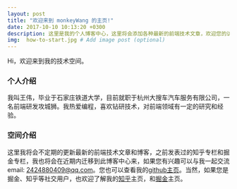 ```yaml
---
layout: post
title: "欢迎来到 monkeyWang 的主页!"
date: 2017-10-10 10:13:20 +0300
description: 这里是我的个人博客中心，这里将会添加各种最新的前端技术文章，欢迎您的访问，如果您有什么建议可以随时进行沟通与交流. # Add post description (optional)
img:  how-to-start.jpg # Add image post (optional)
---
```

Hi，欢迎来到我的技术空间。
###  个人介绍
我叫王伟，毕业于石家庄铁道大学，目前就职于杭州大搜车汽车服务有限公司，一名前端研发攻城狮。我热爱编程，喜欢钻研技术，对前端领域有一定的研究和经验。
###  空间介绍
这里我将会不定期的更新最新的前端技术文章和博客，之前发表过的知乎专栏和掘金专栏，我也将会在近期内迁移到此博客中心来，如果您有兴趣可以与我一起交流 email: 2424880409@qq.com。您也可以查看我的[github主页][monkeywang-gh]。当然，如果您是掘金、知乎等社交用户，也欢迎了解我的[知乎][zhihu]主页，和[掘金][juejin]主页。


[monkeywang-gh]:   https://github.com/monkeyWangs
[zhihu]: https://www.zhihu.com/people/monkey-wang-/activities
[juejin]: https://juejin.im/user/58de5a49ac502e006cfb35e9